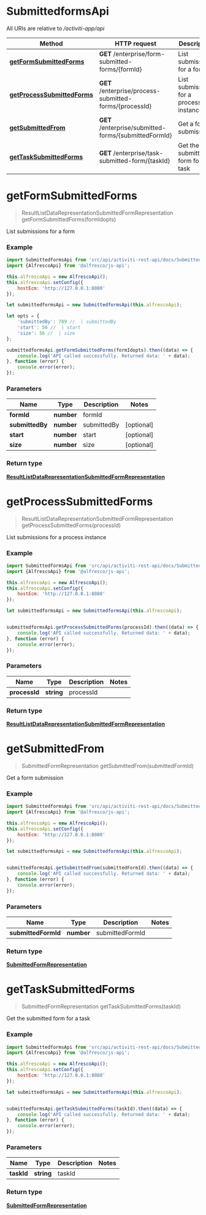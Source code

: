 # SubmittedformsApi

All URIs are relative to */activiti-app/api*

Method | HTTP request | Description
------------- | ------------- | -------------
[**getFormSubmittedForms**](SubmittedFormsApi.md#getFormSubmittedForms) | **GET** /enterprise/form-submitted-forms/{formId} | List submissions for a form
[**getProcessSubmittedForms**](SubmittedFormsApi.md#getProcessSubmittedForms) | **GET** /enterprise/process-submitted-forms/{processId} | List submissions for a process instance
[**getSubmittedFrom**](SubmittedFormsApi.md#getSubmittedFrom) | **GET** /enterprise/submitted-forms/{submittedFormId} | Get a form submission
[**getTaskSubmittedForms**](SubmittedFormsApi.md#getTaskSubmittedForms) | **GET** /enterprise/task-submitted-form/{taskId} | Get the submitted form for a task


<a name="getFormSubmittedForms"></a>
# **getFormSubmittedForms**
> ResultListDataRepresentationSubmittedFormRepresentation getFormSubmittedForms(formIdopts)

List submissions for a form

### Example

```javascript
import SubmittedformsApi from 'src/api/activiti-rest-api/docs/SubmittedFormsApi';
import {AlfrescoApi} from '@alfresco/js-api';

this.alfrescoApi = new AlfrescoApi();
this.alfrescoApi.setConfig({
    hostEcm: 'http://127.0.0.1:8080'
});

let submittedformsApi = new SubmittedformsApi(this.alfrescoApi);

let opts = {
    'submittedBy': 789 //  | submittedBy
    'start': 56 //  | start
    'size': 56 //  | size
};

submittedformsApi.getFormSubmittedForms(formIdopts).then((data) => {
    console.log('API called successfully. Returned data: ' + data);
}, function (error) {
    console.error(error);
});

```

### Parameters

Name | Type | Description  | Notes
------------- | ------------- | ------------- | -------------
 **formId** | **number**| formId | 
 **submittedBy** | **number**| submittedBy | [optional] 
 **start** | **number**| start | [optional] 
 **size** | **number**| size | [optional] 

### Return type

[**ResultListDataRepresentationSubmittedFormRepresentation**](ResultListDataRepresentationSubmittedFormRepresentation.md)

<a name="getProcessSubmittedForms"></a>
# **getProcessSubmittedForms**
> ResultListDataRepresentationSubmittedFormRepresentation getProcessSubmittedForms(processId)

List submissions for a process instance

### Example

```javascript
import SubmittedformsApi from 'src/api/activiti-rest-api/docs/SubmittedFormsApi';
import {AlfrescoApi} from '@alfresco/js-api';

this.alfrescoApi = new AlfrescoApi();
this.alfrescoApi.setConfig({
    hostEcm: 'http://127.0.0.1:8080'
});

let submittedformsApi = new SubmittedformsApi(this.alfrescoApi);


submittedformsApi.getProcessSubmittedForms(processId).then((data) => {
    console.log('API called successfully. Returned data: ' + data);
}, function (error) {
    console.error(error);
});

```

### Parameters

Name | Type | Description  | Notes
------------- | ------------- | ------------- | -------------
 **processId** | **string**| processId | 

### Return type

[**ResultListDataRepresentationSubmittedFormRepresentation**](ResultListDataRepresentationSubmittedFormRepresentation.md)

<a name="getSubmittedFrom"></a>
# **getSubmittedFrom**
> SubmittedFormRepresentation getSubmittedFrom(submittedFormId)

Get a form submission

### Example

```javascript
import SubmittedformsApi from 'src/api/activiti-rest-api/docs/SubmittedFormsApi';
import {AlfrescoApi} from '@alfresco/js-api';

this.alfrescoApi = new AlfrescoApi();
this.alfrescoApi.setConfig({
    hostEcm: 'http://127.0.0.1:8080'
});

let submittedformsApi = new SubmittedformsApi(this.alfrescoApi);


submittedformsApi.getSubmittedFrom(submittedFormId).then((data) => {
    console.log('API called successfully. Returned data: ' + data);
}, function (error) {
    console.error(error);
});

```

### Parameters

Name | Type | Description  | Notes
------------- | ------------- | ------------- | -------------
 **submittedFormId** | **number**| submittedFormId | 

### Return type

[**SubmittedFormRepresentation**](SubmittedFormRepresentation.md)

<a name="getTaskSubmittedForms"></a>
# **getTaskSubmittedForms**
> SubmittedFormRepresentation getTaskSubmittedForms(taskId)

Get the submitted form for a task

### Example

```javascript
import SubmittedformsApi from 'src/api/activiti-rest-api/docs/SubmittedFormsApi';
import {AlfrescoApi} from '@alfresco/js-api';

this.alfrescoApi = new AlfrescoApi();
this.alfrescoApi.setConfig({
    hostEcm: 'http://127.0.0.1:8080'
});

let submittedformsApi = new SubmittedformsApi(this.alfrescoApi);


submittedformsApi.getTaskSubmittedForms(taskId).then((data) => {
    console.log('API called successfully. Returned data: ' + data);
}, function (error) {
    console.error(error);
});

```

### Parameters

Name | Type | Description  | Notes
------------- | ------------- | ------------- | -------------
 **taskId** | **string**| taskId | 

### Return type

[**SubmittedFormRepresentation**](SubmittedFormRepresentation.md)

